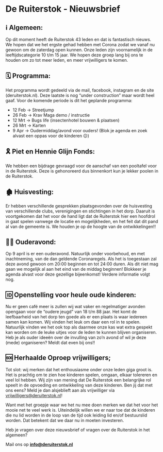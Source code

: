 # De Ruiterstok - Nieuwsbrief

## ℹ️ Algemeen:

Op dit moment heeft de Ruiterstok 43 leden en dat is fantastisch nieuws. We hopen dat we het ergste gehad hebben met Corona zodat we vanaf nu gewoon om de zaterdag open kunnen. Onze leden zijn voornamelijk in de leeftijdscategorie 10 t/m 15 jaar. We hopen deze groep lang bij ons te houden om zo tot meer leden, en meer vrijwilligers te komen.

## 🗓 Programma:

Het programma wordt gedeeld via de mail, facebook, instagram en de site (deruiterstok.nl). Deze laatste is nog “under construction” maar wordt heel gaaf. Voor de komende periode is dit het geplande programma:

- 12 Feb → Streetjump
- 26 Feb → Krav Maga demo / instructie
- 12 Mrt → Bugs life (insectenhotel bouwen & plaatsen)
- 26 Mrt → Karten
- 9 Apr → Oudermiddag/avond voor ouders! (Blok je agenda en zoek alvast een oppas voor de kinderen 😉)

## 🎗 Piet en Hennie Glijn Fonds:

We hebben een bijdrage gevraagd voor de aanschaf van een pooltafel voor in de Ruiterstok. Deze is gehonoreerd dus binnenkort kun je lekker poolen in de Ruiterstok.

## 🏚 Huisvesting:

Er hebben verschillende gesprekken plaatsgevonden over de huisvesting van verschillende clubs, verenigingen en stichtingen in het dorp. Daaruit is voortgekomen dat het voor de hand ligt dat de Ruiterstok hier een hoofdrol in gaat spelen vanwege de locatie en mogelijkheden, en het feit dat dit pand al van de gemeente is. We houden je op de hoogte van de ontwikkelingen!!

## 💃🕺 Ouderavond:

Op 9 april is er een ouderavond. Natuurlijk onder voorbehoud, en met inachtneming, van de dan geldende Coronaregels. Als het is toegestaan zal deze avond gewoon om 20:00 beginnen en tot 24:00 duren. Als dit niet mag gaan we mogelijk al aan het eind van de middag beginnen! Blokkeer je agenda alvast voor deze gezellige bijeenkomst! Verdere informatie volgt nog.

## 🆔 Openstelling voor heule oude kinderen:

Nu er geen café meer is zullen wij wat vaker en regelmatiger avonden opengaan voor de “oudere jeugd” van 18 t/m 88 jaar. Het komt de leefbaarheid van het dorp ten goede als er een plaats is waar iedereen samen kan komen. Wij vinden het leuk om daar een rol in te spelen. Natuurlijk vinden we het ook top als daarmee onze kas wat extra gespekt kan worden om de leuke uitjes voor de leden te kunnen blijven organiseren. Heb je als ouder ideeën over de invulling van zo’n avond of wil je deze (mede) organiseren? Meldt dat even bij ons!!

## 🆘 Herhaalde Oproep vrijwilligers;

Tot slot: wij merken dat het enthousiasme onder onze leden giga groot is. Het is prachtig om te zien hoe kinderen spelen, omgaan, elkaar tolereren en veel lol hebben. Wij zijn van mening dat De Ruiterstok een belangrijke rol speelt in de opvoeding en ontwikkeling van deze kinderen. Ben jij dat met ons eens? Meld je dan alsjeblieft aan als vrijwilliger via vrijwilligers@deruiterstok.nl!

Want met het groepje waar we het nu mee doen merken we dat het voor het mooie net te veel werk is. Uiteindelijk willen we er naar toe dat de kinderen die nu lid worden in de loop van de tijd ook leiding lid en/of bestuurslid worden. Dat betekent dat we daar nu in moeten investeren.

Heb je vragen over deze nieuwsbrief of vragen over de Ruiterstok in het algemeen?

Mail ons op **info@deruiterstok.nl**

